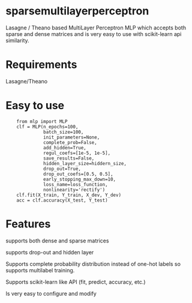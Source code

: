 # sparsemultilayerperceptron
Lasagne / Theano based MultiLayer Perceptron MLP which accepts both sparse and dense matrices and is very easy to use with scikit-learn api similarity.

# Requirements
Lasagne/Theano

# Easy to use
        from mlp import MLP
        clf = MLP(n_epochs=100, 
                  batch_size=100, 
                  init_parameters=None, 
                  complete_prob=False, 
                  add_hidden=True, 
                  regul_coefs=[1e-5, 1e-5], 
                  save_results=False, 
                  hidden_layer_size=hiddern_size, 
                  drop_out=True, 
                  drop_out_coefs=[0.5, 0.5],
                  early_stopping_max_down=10,
                  loss_name=loss_function,
                  nonlinearity='rectify')
        clf.fit(X_train, Y_train, X_dev, Y_dev)
        acc = clf.accuracy(X_test, Y_test)

# Features
supports both dense and sparse matrices

supports drop-out and hidden layer

Supports complete probability distribution instead of one-hot labels so supports multilabel training.

Supports scikit-learn like API (fit, predict, accuracy, etc.)

Is very easy to configure and modify
